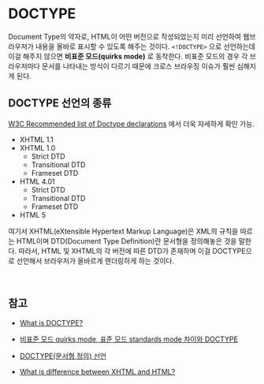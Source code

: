 # DOCTYPE

Document Type의 약자로, HTML이 어떤 버전으로 작성되었는지 미리 선언하여 웹브라우저가 내용을 올바로 표시할 수 있도록 해주는 것이다. `<!DOCTYPE>` 으로 선언하는데 이걸 해주지 않으면 **비표준 모드(quirks mode)** 로 동작한다. 비표준 모드의 경우 각 브라우저마다 문서를 나타내는 방식이 다르기 때문에 크로스 브라우징 이슈가 훨씬 심해지게 된다.

## DOCTYPE 선언의 종류

[W3C Recommended list of Doctype declarations](https://www.w3.org/QA/2002/04/valid-dtd-list.html) 에서 더욱 자세하게 확인 가능.

* XHTML 1.1
* XHTML 1.0
  * Strict DTD
  * Transitional DTD
  * Frameset DTD
* HTML 4.01
  * Strict DTD
  * Transitional DTD
  * Frameset DTD
* HTML 5

여기서 XHTML(eXtensible Hypertext Markup Language)은 XML의 규칙을 따르는 HTML이며 DTD(Document Type Definition)란 문서형을 정의해놓은 것을 말한다. 따라서, HTML 및 XHTML의 각 버전에 따른 DTD가 존재하며 이걸 DOCTYPE으로 선언해서 브라우저가 올바르게 렌더링하게 하는 것이다.

<br>

## 참고

* [What is DOCTYPE?](https://stackoverflow.com/questions/414891/what-is-doctype)

* [비표준 모드 quirks mode, 표준 모드 standards mode 차이와 DOCTYPE](https://aboooks.tistory.com/169)
* [DOCTYPE(문서형 정의) 선언](https://webdir.tistory.com/40)
* [What is difference between XHTML and HTML?](https://stackoverflow.com/questions/4153403/what-is-difference-between-xhtml-and-html)

